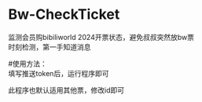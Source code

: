 # Bw-CheckTicket
监测会员购bibiliworld 2024开票状态，避免叔叔突然放bw票  
时刻检测，第一手知道消息  

#使用方法：  
填写推送token后，运行程序即可  

此程序也默认适用其他票，修改id即可  
